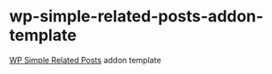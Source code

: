 wp-simple-related-posts-addon-template
======================================

[WP Simple Related Posts](https://wordpress.org/plugins/wp-simple-related-posts/ "WP Simple Related Posts") addon template
